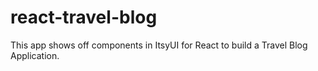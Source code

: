 # react-travel-blog
This app shows off components in ItsyUI for React to build a Travel Blog Application.
